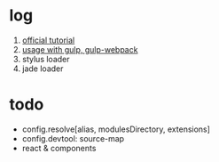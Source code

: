 # log
1. [official tutorial][0]
2. [usage with gulp, gulp-webpack][1]
3. stylus loader
4. jade loader

# todo
* config.resolve[alias, modulesDirectory, extensions]
* config.devtool: source-map
* react & components

[0]:http://webpack.github.io/docs/tutorials/getting-started
[1]:http://webpack.github.io/docs/usage-with-gulp
